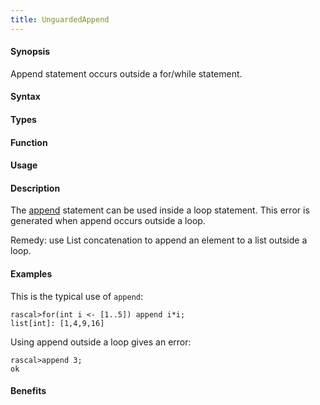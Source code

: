 ```yaml
---
title: UnguardedAppend
---
```


#### Synopsis

Append statement occurs outside a for/while statement.

#### Syntax

#### Types

#### Function
       
#### Usage

#### Description

The [append](/docs//Rascal/Statements/Append) statement can be used inside a loop statement.
This error is generated when append occurs outside a loop.

Remedy: use List concatenation to append an element to a list outside a loop.

#### Examples

This is the typical use of `append`:

```rascal-shell
rascal>for(int i <- [1..5]) append i*i;
list[int]: [1,4,9,16]
```
Using append outside a loop gives an error:

```rascal-shell
rascal>append 3;
ok
```


#### Benefits


